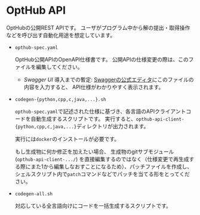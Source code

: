 # OptHub API

OptHubの公開REST APIです。
ユーザがプログラム中から解の提出・取得操作などを呼び出す自動化用途を想定しています。

* `opthub-spec.yaml`

    OptHub公開APIのOpenAPI仕様書です。
    公開APIの仕様変更の際は、このファイルを編集してください。

    * *Swagger UI* 導入までの暫定:
        [Swaggerの公式エディタ](https://editor.swagger.io/)にこのファイルの内容を入力すると、
        API仕様がわかりやすく表示されます。

* `codegen-{python,cpp,c,java,...}.sh`

    `opthub-spec.yaml`で記述された仕様に基づき、各言語のAPIクライアントコードを自動生成するスクリプトです。
    実行すると、`opthub-api-client-{python,cpp,c,java,...}`ディレクトリが出力されます。

    実行には`docker`のインストールが必要です。

    もし生成物に何か修正を加えたい場合、
    生成物のgitサブモジュール (`opthub-api-client-.../`) を直接編集するのではなく（仕様変更で再生成する際にまた1から編集しなおすことになるため）、パッチファイルを作成し、シェルスクリプト内で`patch`コマンドなどでパッチを当てる形をとってください。

* `codegen-all.sh`

    対応している全言語向けにコードを一括生成するスクリプトです。

